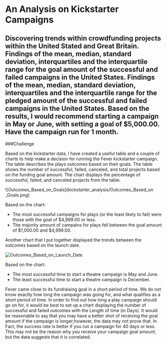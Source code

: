 # An Analysis on Kickstarter Campaigns
Discovering trends within crowdfunding projects within the United Stated and Great Britain. 
Findings of the mean, median, standard deviation, interquartiles and the interquartile range for the goal amount of the successful and failed campaigns in the United States.
Findings of the mean, median, standard deviation, interquartiles and the interquartile range for the pledged amount of the successful and failed campaigns in the United States.
Based on the results, I would recommend starting a campaign in May or June, with setting a goal of $5,000.00. Have the campaign run for 1 month. 
---
###Challenge

Based on the kickstarter data, I have created a useful table and a couple of charts to help make a decision for running the Fever kickstarter campaign. The table describes the plays outcomes based on their goals. The table shows the number of successful, failed, canceled, and total projects based on the funding goal amount. The chart displays the percentage of successful, failed, and canceled projects from the table. 

![Outcomes_Based_on_Goals](kickstarter_analysis/Outcomes_Based_on _Goals.png)

Based on the chart:
- The most successful campaigns for plays (or the least likely to fail) were those with the goal of $4,999.00 or less.
- The majority amount of campains for plays fell between the goal amount of $1,000.00 and $4,999.00.

Another chart that I put together displayed the trends between the outcomes based on the launch date. 

![Outcomes_Based_on_Launch_Date](Desktop/UT_Data/Crowdfunding_Analysis/Outcomes_Based_on_Launch_Date.png)

Based on the chart:
- The most successful time to start a theatre campaign is May and June.
- The least successful time to start a theatre campaign is December. 

Fever came close to its fundraising goal in a short period of time. We do not know exactly how long the campaign was going for, and what qualifies as a short period of time. In order to find out how long a play campaign should go on for, it would be best to set up a chart displaying the number of successful and failed outcomes with the Length of time (in Days). It would be reasonable to say that you may have a better shot of receiving the goal amount if the campaign is longer;however, the data may not prove that. In Fact, the success rate is better if you run a campaign for 40 days or less. This may not be the reason why you receive your campaign goal amount, but the data suggests that it is correlated. 

